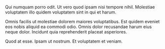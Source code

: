 Qui numquam porro odit. Ut vero quod ipsam nisi tempore nihil. Molestiae voluptatem illo quidem voluptatem sint in qui et harum.
 Omnis facilis ut molestiae dolorem maiores voluptatibus. Est quidem eveniet eos nobis aliquid ea commodi odio. Omnis dolor recusandae harum eius neque dolor. Incidunt quia reprehenderit placeat asperiores.
 Quod at esse. Ipsam ut nostrum. Et voluptatem et veniam.